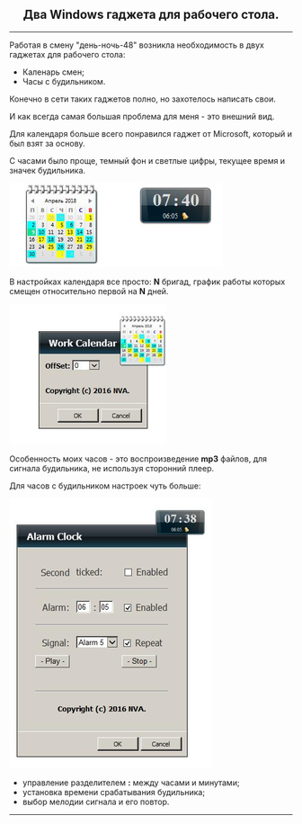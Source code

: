 <h2 align="center">Два Windows гаджета для рабочего стола.</h2>

***
Работая в смену "день-ночь-48" возникла необходимость в двух гаджетах для рабочего стола:

- Каленарь смен;
- Часы с будильником.

Конечно в сети таких гаджетов полно, но захотелось написать свои.

И как всегда самая большая проблема для меня - это внешний вид.

Для календаря больше всего понравился гаджет от Microsoft, который и был взят за основу.

С часами было проще, темный фон и светлые цифры, текущее время и значек будильника.

![внешний вид](https://github.com/nva1773/Two-Windows-Desktop-Gadgets/blob/master/Images/Faceplate.jpg)

В настройках календаря все просто: **N** бригад, график работы которых смещен относительно первой на **N** дней.

![опции календаря](https://github.com/nva1773/Two-Windows-Desktop-Gadgets/blob/master/Images/CalendarOptions.jpg)

Особенность моих часов - это воспроизведение **mp3** файлов, для сигнала будильника, не используя сторонний плеер.

Для часов с будильником настроек чуть больше:

![опции часов](https://github.com/nva1773/Two-Windows-Desktop-Gadgets/blob/master/Images/AlarmOptions.jpg)

- управление разделителем **:** между часами и минутами;
- установка времени срабатывания будильника;
- выбор мелодии сигнала и его повтор.

***

